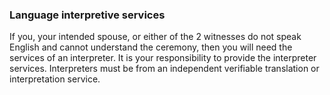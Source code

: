 ###  Language interpretive services

If you, your intended spouse, or either of the 2 witnesses do not speak
English and cannot understand the ceremony, then you will need the services of
an interpreter. It is your responsibility to provide the interpreter services.
Interpreters must be from an independent verifiable translation or
interpretation service.

